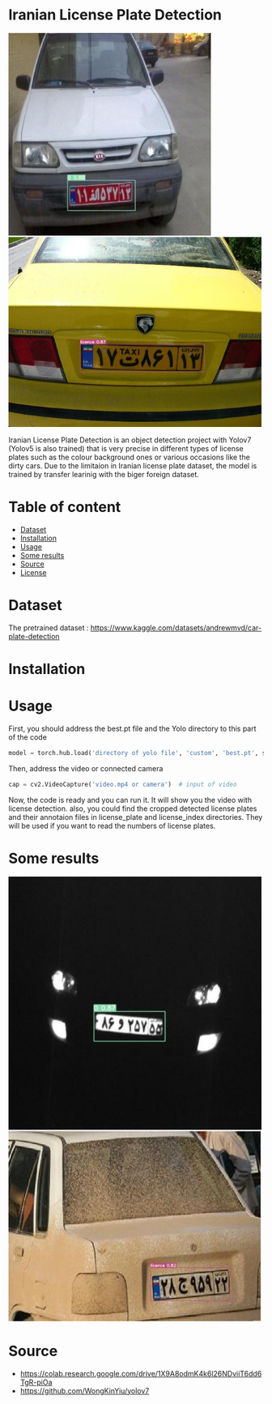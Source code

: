 # Iranian License Plate Detection
<img src="Image/14_jpg.rf.5c50750acd32e9465a6dd18d1d420caa.jpg" width= "400">  <img src="Image/215.jpg" width="500">



Iranian License Plate Detection is an object detection project with Yolov7 (Yolov5 is also trained) that is very precise in different types of license plates such as the colour background ones or various occasions like the dirty cars. Due to the limitaion in Iranian license plate dataset, the model is trained by transfer learinig with the biger foreign dataset. 
# Table of content
- [Dataset](#Dataset)
- [Installation](#Installation)
- [Usage](#Usage)
- [Some results](#Some-results)
- [Source](#Source)
- [License](#License)
  
 # Dataset
 The pretrained dataset :
 https://www.kaggle.com/datasets/andrewmvd/car-plate-detection
 # Installation
 # Usage
 First, you should address the best.pt file and the Yolo directory to this part of the code
 
 ````python
 model = torch.hub.load('directory of yolo file', 'custom', 'best.pt', source='local')
 ````
 Then, address the video or connected camera
 ````python
 cap = cv2.VideoCapture('video.mp4 or camera')  # input of video
 ````
 Now, the code is ready and you can run it. It will show you the video with license detection. also, you could find the cropped detected license plates and their annotaion files in license_plate and license_index directories. They will be used if you want to read the numbers of license plates.

 
 # Some results
 <img src="Image/42_jpg.rf.8dc63841b23614975ff249f55a5b9420.jpg" width= "500">    <img src="Image/7.jpg" width="500">
 
# Source
- https://colab.research.google.com/drive/1X9A8odmK4k6l26NDviiT6dd6TgR-piOa
- https://github.com/WongKinYiu/yolov7

